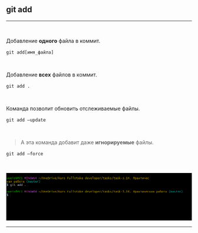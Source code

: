 ## git add
---
<br>

Добавление **одного** файла в коммит.
```bash=
git add[имя_файла]
```
<br>

Добавление **всех** файлов в коммит.

```bash=
git add .
```
<br>

Команда позволит обновить отслеживаемые файлы.
```bash=
git add —update
```
<br>

 >А эта команда добавит даже **игнорируемые** файлы.
```bash=
git add —force 
```
<br>

![git add](git.add.PNG)


---